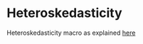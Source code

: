 # Heteroskedasticity
Heteroskedasticity macro as explained [here](https://sites.google.com/d/1LUTW5PVb2ph-LdkTxQ6kn9D27cSZNIxv/p/1_w7ykNkGe-3lEwM_NYLD8gg3JiCRg_sx/edit)
